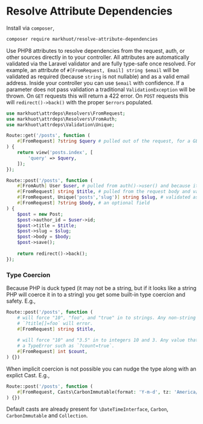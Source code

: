# Resolve Attribute Dependencies

Install via `composer`,

```bash
composer require markhuot/resolve-attribute-dependencies
```

Use PHP8 attributes to resolve dependencies from the request, auth, or other sources directly in to your controller.
All attributes are automatically validated via the Laravel validator and are fully type-safe once resolved. For example,
an attribute of `#[FromRequest, Email] string $email` will be validated as required (because `string` is not nullable)
and as a valid email address. Inside your controller you can use `$email` with confidence. If a parameter does not pass
validation a traditional `ValidationException` will be thrown. On `GET` requests this will return a 422 error. On `POST`
requests this will `redirect()->back()` with the proper `$errors` populated.

```php
use markhuot\attrdeps\Resolvers\FromRequest;
use markhuot\attrdeps\Resolvers\FromAuth;
use markhuot\attrdeps\Validation\Unique;

Route::get('/posts', function (
    #[FromRequest] ?string $query # pulled out of the request, for a GET, the query string
) {
    return view('posts.index', [
        'query' => $query,
    ]);
});

Route::post('/posts', function (
    #[FromAuth] User $user, # pulled from auth()->user() and because it's not nullable, forces a user to be logged in
    #[FromRequest] string $title, # pulled from the request body and validated as required
    #[FromRequest, Unique('posts','slug')] string $slug, # validated as unique within the posts table by slug
    #[FromRequest] ?string $body, # an optional field
) {
    $post = new Post;
    $post->author_id = $user->id;
    $post->title = $title;
    $post->slug = $slug;
    $post->body = $body;
    $post->save();
    
    return redirect()->back();
});
```

### Type Coercion

Because PHP is duck typed (it may not be a string, but if it looks like a string PHP will coerce it in to a string) you
get some built-in type coercion and safety. E.g.,

```php
Route::post('/posts', function (
    # will force "10", "foo", and "true" in to strings. Any non-string will throw a TypeError. For example, passing
    # `?title[]=foo` will error.
    #[FromRequest] string $title,
    
    # will force "10" and "3.5" in to integers 10 and 3. Any value that can't be coerced in to an integer will throw
    # a TypeError such as `?count=true`.
    #[FromRequest] int $count,
) {})
```

When implicit coercion is not possible you can nudge the type along with an explict Cast. E.g.,

```php
Route::post('/posts', function (
    #[FromRequest, Casts\CarbonImmutable(format: 'Y-m-d', tz: 'America/New_York')] $createdAt,
) {})
```

Default casts are already present for `\DateTimeInterface`, `Carbon`, `CarbonImmutable` and `Collection`.
